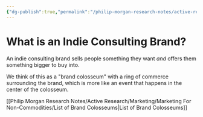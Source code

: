 ```yaml
---
{"dg-publish":true,"permalink":"/philip-morgan-research-notes/active-research/marketing/marketing-for-non-commodities/what-is-an-indie-consulting-brand/","dgHomeLink":true,"dgPassFrontmatter":false}
---
```



# What is an Indie Consulting Brand?

An indie consulting brand sells people something they want *and* offers them something bigger to buy into.

We think of this as a "brand colosseum" with a ring of commerce surrounding the brand, which is more like an event that happens in the center of the colosseum.

[[Philip Morgan Research Notes/Active Research/Marketing/Marketing For Non-Commodities/List of Brand Colosseums|List of Brand Colosseums]]